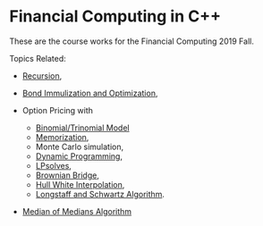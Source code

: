 # Financial Computing in C++

These are the course works for the Financial Computing 2019 Fall.

Topics Related:

* [Recursion](https://github.com/jieqian2/Financial-Computing-in-Cpp/blob/master/Assignment/sudoku_using_recursion.h), 
* [Bond Immulization and Optimization](https://github.com/jieqian2/Financial-Computing-in-Cpp/blob/master/Assignment/bonds_immulization_and_optimization.cpp),
* Option Pricing with 
  * [Binomial/Trinomial Model](https://github.com/jieqian2/Financial-Computing-in-Cpp/blob/master/Assignment/AmericanOptionPricing_Trinomial_DP.cpp)
  * [Memorization](https://github.com/jieqian2/Financial-Computing-in-Cpp/blob/master/Assignment/european%20options%20pricing%20by%20memorization.cpp), 
  * Monte Carlo simulation, 
  * [Dynamic Programming](https://github.com/jieqian2/Financial-Computing-in-Cpp/blob/master/Code%20Used%20In%20Class/down_and_out_adjusted_dynamic_prog.cpp),
  * [LPsolves](https://github.com/jieqian2/Financial-Computing-in-Cpp/blob/master/Assignment/euro%20options%20pricing%20LPs.cpp), 
  * [Brownian Bridge](https://github.com/jieqian2/Financial-Computing-in-Cpp/blob/master/Assignment/barrier%20option%20pricing%20with%20brownian-bridge.cpp),
  *  [Hull White Interpolation](https://github.com/jieqian2/Financial-Computing-in-Cpp/blob/master/Code%20Used%20In%20Class/Asian%20Options%20via%20Hull-White%20Interpolation.cpp),
  * [Longstaff and Schwartz Algorithm](https://github.com/jieqian2/Financial-Computing-in-Cpp/blob/master/Code%20Used%20In%20Class/longstaff_shwartz.cpp).

* [Median of Medians Algorithm](https://github.com/jieqian2/Financial-Computing-in-Cpp/blob/master/Code%20Used%20In%20Class/Median-of-Medians%20Algorithm.cpp)
